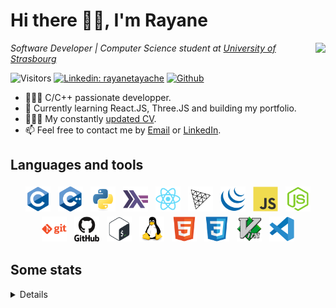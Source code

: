 <!-- ### Hi there 👋 -->
<h1>Hi there 👋🏻, I'm Rayane</h1>

<img align="right" src=https://c.tenor.com/3He15_WUl40AAAAC/genius-think.gif style="object-fit: cover; height: 210px; float: right">

<p>
 <em> Software Developer | Computer Science student at <a href="https://www.unistra.fr/etudes/decouvrir-nos-formations/par-type-de-diplomes/licence/licence/cursus/ME6?cHash=a68bd2a50c4b50c72f0ed84044e7f562#data-rof-tab-cours">University of Strasbourg</a> </em>
</p>

![Visitors](https://visitor-badge.laobi.icu/badge?page_id=Rayane-T.Rayane-T)
[![Linkedin: rayanetayache](https://img.shields.io/badge/-Rayane%20Tayache-blue?style=flat&logo=Linkedin&logoColor=white&link=https://www.linkedin.com/in/rayanetayache/)](https://www.linkedin.com/in/rayanetayache/)
[![Github](https://img.shields.io/github/followers/Rayane-T?label=Follow&style=social)](https://github.com/Rayane-T)

- 🧑🏻‍💻 C/C++ passionate developper.
- 🌱 Currently learning React.JS, Three.JS and building my portfolio.
- 👨🏻‍🎓 My constantly [updated CV](https://drive.google.com/file/d/12AvEf71iz4kryShloDR1nG20-CJjnULS/view?usp=sharing).
- 📫 Feel free to contact me by [Email](mailto:pro.tayacherayane@gmail.com) or [LinkedIn](https://www.linkedin.com/in/rayanetayache/).
 
 
##

<h2>Languages and tools</h2>
<p align="center">
 <img src="https://raw.githubusercontent.com/devicons/devicon/master/icons/c/c-original.svg" alt="C" width=40 height="40" style="vertical-align:top; margin:4px">
  <img src="https://raw.githubusercontent.com/devicons/devicon/master/icons/cplusplus/cplusplus-original.svg" alt="cplusplus" width=40 height="40" style="vertical-align:top; margin:4px">
 <img src="https://raw.githubusercontent.com/devicons/devicon/master/icons/python/python-original.svg" alt="Python" width=40 height="40" style="vertical-align:top; margin:4px">
  <img src="https://raw.githubusercontent.com/devicons/devicon/master/icons/haskell/haskell-original.svg" alt="Haskell" width=40 height="40" style="vertical-align:top; margin:4px">
 <img src="https://raw.githubusercontent.com/devicons/devicon/master/icons/react/react-original.svg" alt="react" width=40 height="40" style="vertical-align:top; margin:4px">
  <img src="https://raw.githubusercontent.com/devicons/devicon/master/icons/threejs/threejs-original.svg" alt="threejs" width=40 height="40" style="vertical-align:top; margin:4px">
   <img src="https://raw.githubusercontent.com/devicons/devicon/master/icons/jquery/jquery-original.svg" alt="jquery" width=40 height="40" style="vertical-align:top; margin:4px">
 <img src="https://raw.githubusercontent.com/devicons/devicon/master/icons/javascript/javascript-original.svg" alt="Javascript" width=40 height="40" style="vertical-align:top; margin:4px">
 <img src="https://raw.githubusercontent.com/devicons/devicon/master/icons/nodejs/nodejs-original.svg" alt="nodejs" width=40 height="40" style="vertical-align:top; margin:4px">
 <img src="https://raw.githubusercontent.com/devicons/devicon/master/icons/git/git-plain-wordmark.svg" alt="git" width=40 height="40" style="vertical-align:top; margin:4px">
 <img src="https://raw.githubusercontent.com/devicons/devicon/master/icons/github/github-original-wordmark.svg" alt="github" width=40 height="40" style="vertical-align:top; margin:4px">
 <img src="https://raw.githubusercontent.com/devicons/devicon/master/icons/bash/bash-original.svg" alt="bash" width=40 height="40" style="vertical-align:top; margin:4px">
 <img src="https://raw.githubusercontent.com/devicons/devicon/master/icons/linux/linux-original.svg" alt="linux" width=40 height="40" style="vertical-align:top; margin:4px">
 <img src="https://raw.githubusercontent.com/devicons/devicon/master/icons/html5/html5-original.svg" alt="html" width=40 height="40" style="vertical-align:top; margin:4px">
 <img src="https://raw.githubusercontent.com/devicons/devicon/master/icons/css3/css3-original.svg" alt="css" width=40 height="40" style="vertical-align:top; margin:4px">
 <img src="https://raw.githubusercontent.com/devicons/devicon/master/icons/vim/vim-original.svg" alt="Vim" width=40 height="40" style="vertical-align:top; margin:4px">
 <img src="https://raw.githubusercontent.com/devicons/devicon/master/icons/vscode/vscode-original.svg" alt="VS Code" width=40 height="40" style="vertical-align:top; margin:4px">
</p>

<h2>Some stats</h2>
<details>

<!-- ![GitHub stats](https://github-readme-stats.vercel.app/api?username=Rayane-T&count_private=true&show_icons=true&theme=tokyonight) -->
<!-- ![Top Langs](https://github-readme-stats.vercel.app/api/top-langs/?layout=compact&username=Rayane-T&theme=tokyonight) -->
 
<!--START_SECTION:waka-->

```text
Other        3 mins          █████████████████▓░░░░░░░   70.61 %
```

<!--END_SECTION:waka-->
</details>
